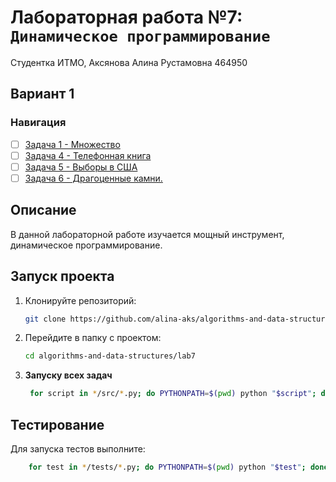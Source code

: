 # Лабораторная работа №7: `Динамическое программирование`

Студентка ИТМО, Аксянова Алина Рустамовна 464950
## Вариант 1

### Навигация

- [ ] [Задача 1 - Множество ](task1/task1.md)
- [ ] [Задача 4 - Телефонная книга ](task4/task4.md)
- [ ] [Задача 5 - Выборы в США ](task5/task5.md)
- [ ] [Задача 6 - Драгоценные камни. ](task6/task6.md)

## Описание
В данной лабораторной работе изучается мощный инструмент, динамическое программирование.

## Запуск проекта
1. Клонируйте репозиторий:
   ```bash
   git clone https://github.com/alina-aks/algorithms-and-data-structures.git
   ```
2. Перейдите в папку с проектом:
   ```bash
   cd algorithms-and-data-structures/lab7
   
3. **Запуску всех задач**
   ```bash
    for script in */src/*.py; do PYTHONPATH=$(pwd) python "$script"; done
   ```
## Тестирование
Для запуска тестов выполните:
```bash
    for test in */tests/*.py; do PYTHONPATH=$(pwd) python "$test"; done
```
